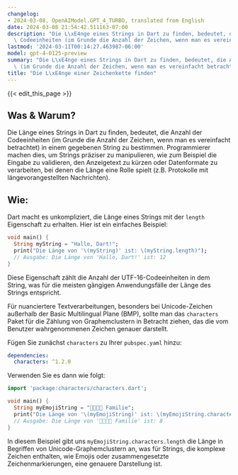 ```yaml
---
changelog:
- 2024-03-08, OpenAIModel.GPT_4_TURBO, translated from English
date: 2024-03-08 21:54:42.511163-07:00
description: "Die L\xE4nge eines Strings in Dart zu finden, bedeutet, die Anzahl der\
  \ Codeeinheiten (im Grunde die Anzahl der Zeichen, wenn man es vereinfacht betrachtet)\u2026"
lastmod: '2024-03-11T00:14:27.463987-06:00'
model: gpt-4-0125-preview
summary: "Die L\xE4nge eines Strings in Dart zu finden, bedeutet, die Anzahl der Codeeinheiten\
  \ (im Grunde die Anzahl der Zeichen, wenn man es vereinfacht betrachtet)\u2026"
title: "Die L\xE4nge einer Zeichenkette finden"
---
```


{{< edit_this_page >}}

## Was & Warum?
Die Länge eines Strings in Dart zu finden, bedeutet, die Anzahl der Codeeinheiten (im Grunde die Anzahl der Zeichen, wenn man es vereinfacht betrachtet) in einem gegebenen String zu bestimmen. Programmierer machen dies, um Strings präziser zu manipulieren, wie zum Beispiel die Eingabe zu validieren, den Anzeigetext zu kürzen oder Datenformate zu verarbeiten, bei denen die Länge eine Rolle spielt (z.B. Protokolle mit längevorangestellten Nachrichten).

## Wie:
Dart macht es unkompliziert, die Länge eines Strings mit der `length` Eigenschaft zu erhalten. Hier ist ein einfaches Beispiel:

```dart
void main() {
  String myString = "Hallo, Dart!";
  print("Die Länge von '\(myString)' ist: \(myString.length)");
  // Ausgabe: Die Länge von 'Hallo, Dart!' ist: 12
}
```
Diese Eigenschaft zählt die Anzahl der UTF-16-Codeeinheiten in dem String, was für die meisten gängigen Anwendungsfälle der Länge des Strings entspricht.

Für nuanciertere Textverarbeitungen, besonders bei Unicode-Zeichen außerhalb der Basic Multilingual Plane (BMP), sollte man das `characters` Paket für die Zählung von Graphemclustern in Betracht ziehen, das die vom Benutzer wahrgenommenen Zeichen genauer darstellt.

Fügen Sie zunächst `characters` zu Ihrer `pubspec.yaml` hinzu:

```yaml
dependencies:
  characters: ^1.2.0
```

Verwenden Sie es dann wie folgt:

```dart
import 'package:characters/characters.dart';

void main() {
  String myEmojiString = "👨‍👩‍👧‍👦 Familie";
  print("Die Länge von '\(myEmojiString)' ist: \(myEmojiString.characters.length)");
  // Ausgabe: Die Länge von '👨‍👩‍👧‍👦 Familie' ist: 8
}
```

In diesem Beispiel gibt uns `myEmojiString.characters.length` die Länge in Begriffen von Unicode-Graphemclustern an, was für Strings, die komplexe Zeichen enthalten, wie Emojis oder zusammengesetzte Zeichenmarkierungen, eine genauere Darstellung ist.
